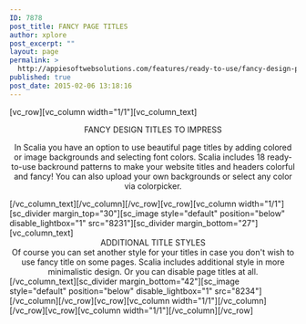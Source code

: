 ```yaml
---
ID: 7878
post_title: FANCY PAGE TITLES
author: xplore
post_excerpt: ""
layout: page
permalink: >
  http://appiesoftwebsolutions.com/features/ready-to-use/fancy-design-page-titles/
published: true
post_date: 2015-02-06 13:18:16
---
```

[vc_row][vc_column width="1/1"][vc_column_text]<div class="title-h2 title-h3" style="text-align: center;">FANCY DESIGN TITLES TO IMPRESS</div>
<p style="text-align: center;">In Scalia you have an option to use beautiful page titles by adding colored or image backgrounds and selecting font colors. Scalia includes 18 ready-to-use backround patterns to make your website titles and headers colorful and fancy! You can also upload your own backgrounds or select any color via colorpicker.</p>[/vc_column_text][/vc_column][/vc_row][vc_row][vc_column width="1/1"][sc_divider margin_top="30"][sc_image style="default" position="below" disable_lightbox="1" src="8231"][sc_divider margin_bottom="27"][vc_column_text]<div class="title-h3" style="text-align: center;">ADDITIONAL TITLE STYLES</div>
<div style="text-align: center;">Of course you can set another style for your titles in case you don't wish to use fancy title on some pages. Scalia includes additional style in more minimalistic design. Or you can disable page titles at all.</div>[/vc_column_text][sc_divider margin_bottom="42"][sc_image style="default" position="below" disable_lightbox="1" src="8234"][/vc_column][/vc_row][vc_row][vc_column width="1/1"][/vc_column][/vc_row][vc_row][vc_column width="1/1"][/vc_column][/vc_row]